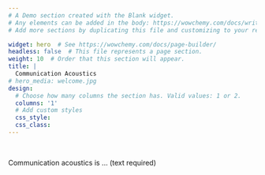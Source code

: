 ```yaml
---
# A Demo section created with the Blank widget.
# Any elements can be added in the body: https://wowchemy.com/docs/writing-markdown-latex/
# Add more sections by duplicating this file and customizing to your requirements.

widget: hero  # See https://wowchemy.com/docs/page-builder/
headless: false  # This file represents a page section.
weight: 10  # Order that this section will appear.
title: |
  Communication Acoustics
# hero_media: welcome.jpg
design:
  # Choose how many columns the section has. Valid values: 1 or 2.
  columns: '1'
  # Add custom styles
  css_style:
  css_class:
---
```


<br>

Communication acoustics is ... (text required)